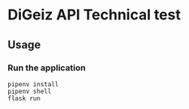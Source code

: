 DiGeiz API Technical test
=========================================

Usage
-----

### Run the application

```shell
pipenv install
pipenv shell
flask run
```


